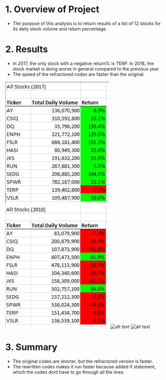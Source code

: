 # 1. Overview of Project
- The purpose of this analysis is to return results of a list of 12 stocks for its daily stock volume and return percentage.
# 2. Results
- In 2017, the only stock with a negative return% is TERP. In 2018, the stock market is doing worse in general compared to the previous year.
- The speed of the refractored codes are faster than the original.

![alt text](https://github.com/shuyaof/kickstarter-analysis/blob/main/VBA_Challenge_2017.JPG)
![alt text](https://github.com/shuyaof/kickstarter-analysis/blob/main/VBA_Challenge_2018.JPG)
![alt text](https://github.com/shuyaof/VBA_Challenge/blob/main/2017_R.JPG "2017_R")
![alt text](https://github.com/shuyaof/VBA_Challenge/blob/main/2018_R.JPG "2018_R")

# 3. Summary
- The original codes are shorter, but the refractored version is faster.  
- The rewritten codes makes it run faster because added if statement, which the codes dont have to go through all the lines. 
